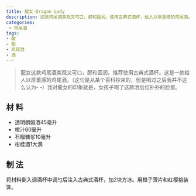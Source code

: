 ```yaml
---
title: 龍女-Dragon Lady
description: 这款鸡尾酒美观又可口，醇和圆润。使用古典式酒杯，给人以厚重感的鸡尾酒。
categories:
 - 鸡尾酒
tags:
- 酸
- 甜
- 鸡尾酒
- 酒
---
```


> 龍女这款鸡尾酒美观又可口，醇和圆润。推荐使用古典式酒杯。这是一款给人以厚重感的鸡尾酒。（这句是从某个百科抄来的，但是喝过之后我并不这么认为- -）我对龍女的印象就是，女孩子喝了这款酒后红扑扑的脸蛋。

## 材    料

* 透明朗姆酒45毫升
* 橙汁60毫升
* 石榴糖浆10毫升
* 柑桂酒1大滴

## 制    法

将材料倒入调酒杯中调匀后注入古典式酒杯，加2块方冰。用橙子薄片和红樱桃装饰。
